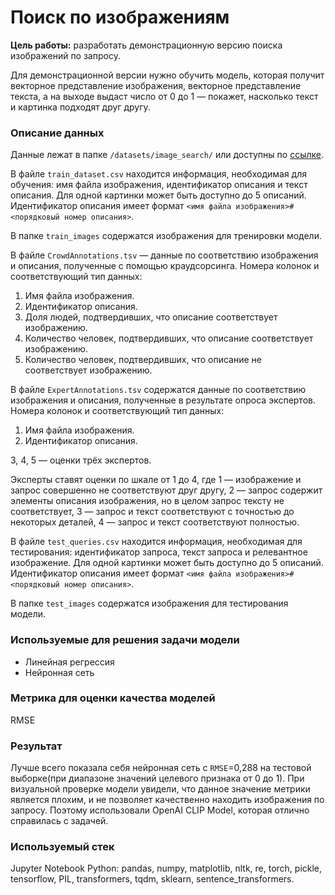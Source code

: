 # Поиск по изображениям

**Цель работы:** разработать демонстрационную версию поиска изображений по запросу.

Для демонстрационной версии нужно обучить модель, которая получит векторное представление изображения, векторное представление текста, а на выходе выдаст число от 0 до 1 — покажет, насколько текст и картинка подходят друг другу.

<a id='id_1'></a>
### Описание данных

Данные лежат в папке `/datasets/image_search/` или доступны по [ссылке](https://code.s3.yandex.net/datasets/dsplus_integrated_project_4.zip).

В файле `train_dataset.csv` находится информация, необходимая для обучения: имя файла изображения, идентификатор описания и текст описания. Для одной картинки может быть доступно до 5 описаний. Идентификатор описания имеет формат `<имя файла изображения>#<порядковый номер описания>`.

В папке `train_images` содержатся изображения для тренировки модели.

В файле `CrowdAnnotations.tsv` — данные по соответствию изображения и описания, полученные с помощью краудсорсинга. Номера колонок и соответствующий тип данных:

1. Имя файла изображения.
2. Идентификатор описания.
3. Доля людей, подтвердивших, что описание соответствует изображению.
4. Количество человек, подтвердивших, что описание соответствует изображению.
5. Количество человек, подтвердивших, что описание не соответствует изображению.

В файле `ExpertAnnotations.tsv` содержатся данные по соответствию изображения и описания, полученные в результате опроса экспертов. Номера колонок и соответствующий тип данных:

1. Имя файла изображения.
2. Идентификатор описания.

3, 4, 5 — оценки трёх экспертов.

Эксперты ставят оценки по шкале от 1 до 4, где 1 — изображение и запрос совершенно не соответствуют друг другу, 2 — запрос содержит элементы описания изображения, но в целом запрос тексту не соответствует, 3 — запрос и текст соответствуют с точностью до некоторых деталей, 4 — запрос и текст соответствуют полностью.

В файле `test_queries.csv` находится информация, необходимая для тестирования: идентификатор запроса, текст запроса и релевантное изображение. Для одной картинки может быть доступно до 5 описаний. Идентификатор описания имеет формат `<имя файла изображения>#<порядковый номер описания>`.

В папке `test_images` содержатся изображения для тестирования модели.

### Используемые для решения задачи модели
* Линейная регрессия
* Нейронная сеть
  
### Метрика для оценки качества моделей
RMSE

### Результат
Лучше всего показала себя нейронная сеть с `RMSE`=0,288 на тестовой выборке(при диапазоне значений целевого признака от 0 до 1). При визуальной проверке модели увидели, что данное значение метрики является плохим, и не позволяет качественно находить изображения по запросу. Поэтому использовали OpenAI CLIP Model, которая отлично справилась с задачей.

### Используемый стек
Jupyter Notebook
Python: pandas, numpy, matplotlib, nltk, re, torch, pickle, tensorflow, PIL, transformers, tqdm, sklearn, sentence_transformers.
